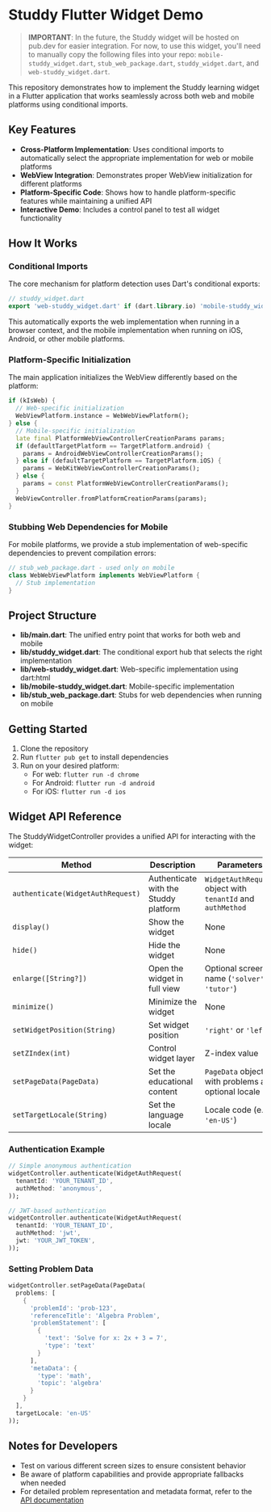 # Studdy Flutter Widget Demo

> **IMPORTANT**: In the future, the Studdy widget will be hosted on pub.dev for easier integration. For now, to use this widget, you'll need to manually copy the following files into your repo: `mobile-studdy_widget.dart`, `stub_web_package.dart`, `studdy_widget.dart`, and `web-studdy_widget.dart`.

This repository demonstrates how to implement the Studdy learning widget in a Flutter application that works seamlessly across both web and mobile platforms using conditional imports.

## Key Features

- **Cross-Platform Implementation**: Uses conditional imports to automatically select the appropriate implementation for web or mobile platforms
- **WebView Integration**: Demonstrates proper WebView initialization for different platforms
- **Platform-Specific Code**: Shows how to handle platform-specific features while maintaining a unified API
- **Interactive Demo**: Includes a control panel to test all widget functionality

## How It Works

### Conditional Imports

The core mechanism for platform detection uses Dart's conditional exports:

```dart
// studdy_widget.dart
export 'web-studdy_widget.dart' if (dart.library.io) 'mobile-studdy_widget.dart';
```

This automatically exports the web implementation when running in a browser context, and the mobile implementation when running on iOS, Android, or other mobile platforms.

### Platform-Specific Initialization

The main application initializes the WebView differently based on the platform:

```dart
if (kIsWeb) {
  // Web-specific initialization
  WebViewPlatform.instance = WebWebViewPlatform();
} else {
  // Mobile-specific initialization
  late final PlatformWebViewControllerCreationParams params;
  if (defaultTargetPlatform == TargetPlatform.android) {
    params = AndroidWebViewControllerCreationParams();
  } else if (defaultTargetPlatform == TargetPlatform.iOS) {
    params = WebKitWebViewControllerCreationParams();
  } else {
    params = const PlatformWebViewControllerCreationParams();
  }
  WebViewController.fromPlatformCreationParams(params);
}
```

### Stubbing Web Dependencies for Mobile

For mobile platforms, we provide a stub implementation of web-specific dependencies to prevent compilation errors:

```dart
// stub_web_package.dart - used only on mobile
class WebWebViewPlatform implements WebViewPlatform {
  // Stub implementation
}
```

## Project Structure

- **lib/main.dart**: The unified entry point that works for both web and mobile
- **lib/studdy_widget.dart**: The conditional export hub that selects the right implementation
- **lib/web-studdy_widget.dart**: Web-specific implementation using dart:html
- **lib/mobile-studdy_widget.dart**: Mobile-specific implementation
- **lib/stub_web_package.dart**: Stubs for web dependencies when running on mobile

## Getting Started

1. Clone the repository
2. Run `flutter pub get` to install dependencies
3. Run on your desired platform:
   - For web: `flutter run -d chrome`
   - For Android: `flutter run -d android`
   - For iOS: `flutter run -d ios`

## Widget API Reference

The StuddyWidgetController provides a unified API for interacting with the widget:

| Method | Description | Parameters |
|--------|-------------|------------|
| `authenticate(WidgetAuthRequest)` | Authenticate with the Studdy platform | `WidgetAuthRequest` object with `tenantId` and `authMethod` |
| `display()` | Show the widget | None |
| `hide()` | Hide the widget | None |
| `enlarge([String?])` | Open the widget in full view | Optional screen name (`'solver'` or `'tutor'`) |
| `minimize()` | Minimize the widget | None |
| `setWidgetPosition(String)` | Set widget position | `'right'` or `'left'` |
| `setZIndex(int)` | Control widget layer | Z-index value |
| `setPageData(PageData)` | Set the educational content | `PageData` object with problems and optional locale |
| `setTargetLocale(String)` | Set the language locale | Locale code (e.g., `'en-US'`) |

### Authentication Example

```dart
// Simple anonymous authentication
widgetController.authenticate(WidgetAuthRequest(
  tenantId: 'YOUR_TENANT_ID',
  authMethod: 'anonymous',
));

// JWT-based authentication
widgetController.authenticate(WidgetAuthRequest(
  tenantId: 'YOUR_TENANT_ID',
  authMethod: 'jwt',
  jwt: 'YOUR_JWT_TOKEN',
));
```

### Setting Problem Data

```dart
widgetController.setPageData(PageData(
  problems: [
    {
      'problemId': 'prob-123',
      'referenceTitle': 'Algebra Problem',
      'problemStatement': [
        {
          'text': 'Solve for x: 2x + 3 = 7',
          'type': 'text'
        }
      ],
      'metaData': {
        'type': 'math',
        'topic': 'algebra'
      }
    }
  ],
  targetLocale: 'en-US'
));
```

## Notes for Developers

- Test on various different screen sizes to ensure consistent behavior
- Be aware of platform capabilities and provide appropriate fallbacks when needed
- For detailed problem representation and metadata format, refer to the [API documentation](https://studdy.notion.site/Studdy-Widget-Documentation-1be5d54640d3801ea6c6f0db84cfba4a)
